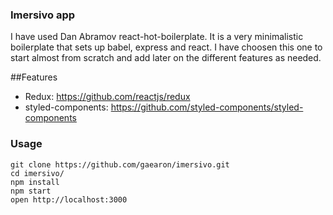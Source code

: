 ### Imersivo app

I have used Dan Abramov react-hot-boilerplate. It is a very minimalistic boilerplate that sets up babel, express and react. I have choosen this one to start almost from scratch and add later on the different features as needed.

##Features

- Redux: https://github.com/reactjs/redux
- styled-components: https://github.com/styled-components/styled-components

### Usage

```
git clone https://github.com/gaearon/imersivo.git
cd imersivo/
npm install
npm start
open http://localhost:3000
```